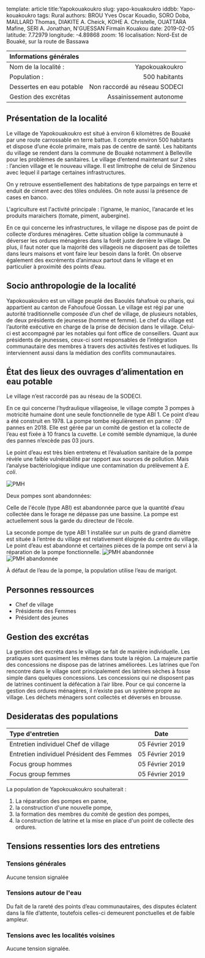 template: article
title:Yapokouakoukro
slug: yapo-kouakoukro
iddbb: Yapo-kouakoukro
tags: Rural
authors: BROU Yves Oscar Kouadio, SORO Doba, MAILLARD Thomas, DIAKITE A. Cheick, KOHE A. Christelle, OUATTARA Mafine, SERI A. Jonathan, N'GUESSAN Firmain Kouakou
date: 2019-02-05
latitude:  7.72979
longitude: -4.89868 
zoom: 16
localisation: Nord-Est de Bouaké, sur la route de Bassawa




|Informations générales||
|:--|--:|
| Nom de la localité : | Yapokouakoukro| 
| Population : | 500 habitants | 
| Dessertes en eau potable | Non raccordé au réseau SODECI | 
| Gestion des excrétas | Assainissement autonome |



## Présentation de la localité
Le village de Yapokouakoukro est situé à environ 6 kilomètres de Bouaké par une route carrossable en terre battue. Il compte environ 500 habitants et  dispose d’une école primaire, mais pas de centre de santé. Les habitants du village se rendent dans la commune de Bouaké notamment à Belleville pour les problèmes de sanitaires. Le village d’entend maintenant sur 2 sites : l’ancien village et le nouveau village. Il est limitrophe de celui de Sinzenou avec lequel il partage certaines infrastructures.

On y retrouve essentiellement des habitations de type  parpaings en terre  et enduit de ciment avec des tôles ondulées. On note aussi la présence de cases en banco. 


L'agriculture est l'activité principale : l’igname, le manioc, l’anacarde et les produits maraichers (tomate, piment, aubergine).


En ce qui concerne les infrastructures, le village ne dispose pas de point de collecte d’ordures ménagères. Cette situation oblige la communauté à  déverser les ordures ménagères dans la forêt juste derrière le village. De plus, il faut noter que la majorité des villageois ne disposent pas de toilettes dans leurs maisons et vont faire leur besoin dans la forêt. On observe également des excréments d’animaux partout dans le village et en particulier à proximité des points d’eau.

## Socio anthropologie de la localité 
Yapokouakoukro est un village peuplé des Baoulés fahafouè ou pharis, qui appartient au canton de Fahoufouè Gossan. Le village est régi par une autorité traditionnelle composée d’un chef de village, de plusieurs notables, de deux présidents de jeunesse (homme et femme). Le chef  du village est l’autorité exécutive en charge de la prise de décision dans le village. Celui-ci est accompagné par les notables qui font office de conseillers. Quant aux présidents de jeunesses, ceux-ci sont responsables de l’intégration communautaire des membres à travers des activités festives et ludiques. Ils interviennent aussi dans la médiation des conflits communautaires.

## État des lieux des ouvrages d’alimentation en eau potable

Le village n’est raccordé pas au réseau de la SODECI.


En ce qui concerne l’hydraulique villageoise, le village compte 3 pompes à motricité humaine dont une seule fonctionnelle de type ABI 1.  Ce point d’eau a été construit en 1978. La pompe tombe régulièrement en panne : 07 pannes en 2018. Elle est gérée par un comité de gestion et la collecte de l’eau est fixée à 10 francs la cuvette. Le comité semble dynamique, la durée des pannes n’excède pas 03 jours.

Le point d’eau est très bien entretenu et l’évaluation sanitaire de la pompe révèle une faible vulnérabilité par rapport aux sources de pollution. Mais l’analyse bactériologique indique une contamination du prélèvement à *E. coli*.

 ![PMH](images/yapokouakoukro1.jpg "PMH")
 
 
 
Deux pompes sont abandonnées: 



Celle de l'école (type ABI) est abandonnée parce que la quantité d’eau collectée dans le forage ne dépasse pas une bassine. La pompe est actuellement sous la garde du directeur de l’école.


La seconde pompe de type ABI 1 installée sur un puits de grand diamètre est située à l’entrée du village est relativement éloignée du centre du village. Le point d’eau est abandonné et certaines pièces de la pompe ont servi à la réparation de la pompe fonctionnelle. 
![PMH abandonnée](images/yapokouakoukro2.jpg "PMH abandonnée")
![PMH abandonnée](images/yapokouakoukro3.jpg "PMH abandonnée")

À défaut de l’eau de la pompe, la population utilise l’eau de marigot.


## Personnes ressources

* Chef de village 
* Présidente des Femmes                                
* Président des jeunes

## Gestion des excrétas

La gestion des excréta dans le village se fait de manière individuelle. Les pratiques sont quasiment les mêmes dans toute la région. La majeure partie des concessions ne dispose pas de latrines améliorées. Les latrines que l’on rencontre dans le village sont principalement des latrines sèches à fosse simple dans quelques concessions. Les concessions qui ne disposent pas de latrines continuent la défécation à l’air libre. Pour ce qui concerne la gestion des ordures ménagères, il n’existe pas un système propre au village. Les déchets ménagers sont collectés et déversés en brousse. 


## Desideratas des populations
| Type d'entretien | Date | 
| :-- | :--: | 
| Entretien individuel Chef de village |05 Février 2019| 
| Entretien individuel Président des Femmes|05 Février 2019| 
| Focus group hommes|05 Février 2019| 
| Focus group femmes|05 Février 2019| 


La population de Yapokouakoukro souhaiterait :


1. La réparation des pompes en panne,
2. la construction d'une nouvelle pompe,
3. la formation des membres du comité de gestion des pompes,
4. la construction de latrine et la mise en place d'un point de collecte des ordures.

## Tensions ressenties lors des entretiens

### Tensions générales
Aucune tension signalée

### Tensions autour de l'eau
Du fait de la rareté des points d’eau communautaires, des disputes éclatent dans la file d’attente, toutefois celles-ci demeurent ponctuelles et de faible ampleur.

### Tensions avec les localités voisines
Aucune tension signalée.

